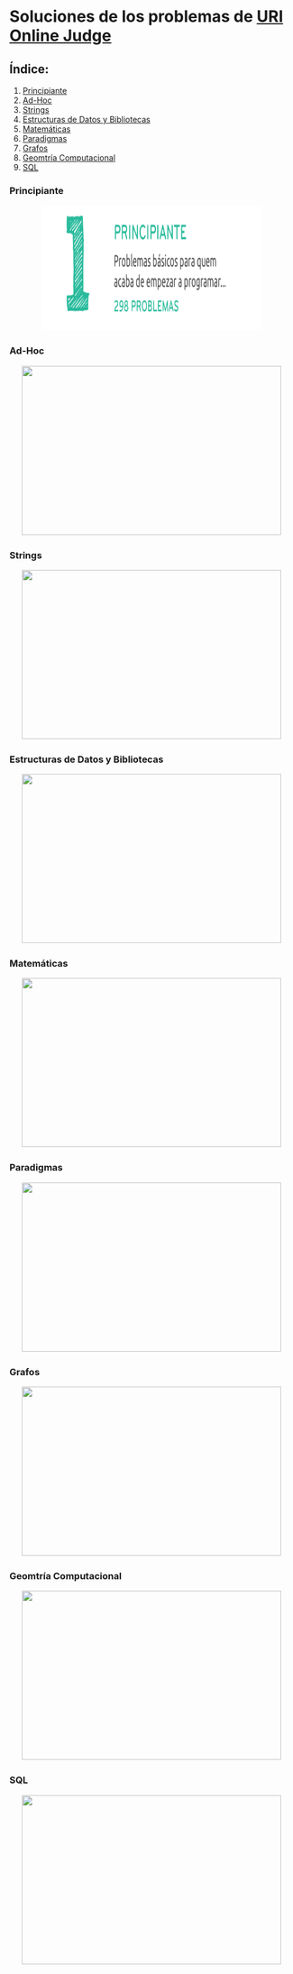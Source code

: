# Soluciones de los problemas de [URI Online Judge](urionlinejudge.com.br)

## Índice:
1. [Principiante](#principiante)
2. [Ad-Hoc](#ad-hoc)
3. [Strings](#strings)
4. [Estructuras de Datos y Bibliotecas](#estructuras-de-datos-y-bibliotecas)
5. [Matemáticas](#matem-ticas)
6. [Paradigmas](#paradigmas)
7. [Grafos](#grafos)
8. [Geomtría Computacional](#geomtr-a-computacional)
9. [SQL](#sql)

### Principiante
<p align="center">
  <img width="390" height="222" src="/misc/uri_principiante.png">
</p>

### Ad-Hoc
<p align="center">
  <img width="460" height="300" src="http://www.fillmurray.com/460/300">
</p>

### Strings
<p align="center">
  <img width="460" height="300" src="http://www.fillmurray.com/460/300">
</p>

### Estructuras de Datos y Bibliotecas
<p align="center">
  <img width="460" height="300" src="http://www.fillmurray.com/460/300">
</p>

### Matemáticas
<p align="center">
  <img width="460" height="300" src="http://www.fillmurray.com/460/300">
</p>

### Paradigmas
<p align="center">
  <img width="460" height="300" src="http://www.fillmurray.com/460/300">
</p>

### Grafos
<p align="center">
  <img width="460" height="300" src="http://www.fillmurray.com/460/300">
</p>

### Geomtría Computacional
<p align="center">
  <img width="460" height="300" src="http://www.fillmurray.com/460/300">
</p>

### SQL
<p align="center">
  <img width="460" height="300" src="http://www.fillmurray.com/460/300">
</p>
